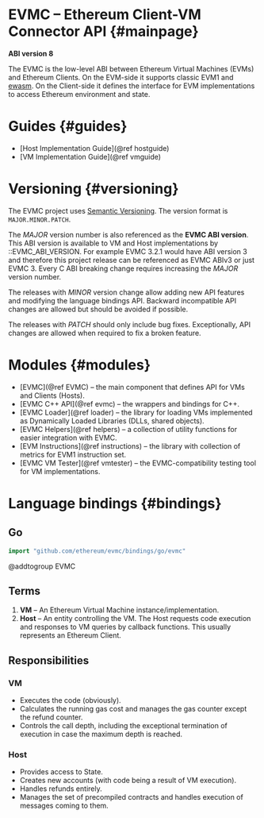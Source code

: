 # EVMC – Ethereum Client-VM Connector API {#mainpage}

**ABI version 8**

The EVMC is the low-level ABI between Ethereum Virtual Machines (EVMs) and
Ethereum Clients. On the EVM-side it supports classic EVM1 and [ewasm].
On the Client-side it defines the interface for EVM implementations
to access Ethereum environment and state.


# Guides {#guides}

- [Host Implementation Guide](@ref hostguide)
- [VM Implementation Guide](@ref vmguide)


# Versioning {#versioning}

The EVMC project uses [Semantic Versioning](https://semver.org).
The version format is `MAJOR.MINOR.PATCH`.

The _MAJOR_ version number is also referenced as the **EVMC ABI version**.
This ABI version is available to VM and Host implementations by ::EVMC_ABI_VERSION.
For example EVMC 3.2.1 would have ABI version 3 and therefore this project release
can be referenced as EVMC ABIv3 or just EVMC 3.
Every C ABI breaking change requires increasing the _MAJOR_ version number.

The releases with _MINOR_ version change allow adding new API features
and modifying the language bindings API.
Backward incompatible API changes are allowed but should be avoided if possible.

The releases with _PATCH_ should only include bug fixes. Exceptionally,
API changes are allowed when required to fix a broken feature.


# Modules {#modules}

- [EVMC](@ref EVMC)
   – the main component that defines API for VMs and Clients (Hosts).
- [EVMC C++ API](@ref evmc)
   – the wrappers and bindings for C++.
- [EVMC Loader](@ref loader)
   – the library for loading VMs implemented as Dynamically Loaded Libraries (DLLs, shared objects).
- [EVMC Helpers](@ref helpers)
   – a collection of utility functions for easier integration with EVMC.
- [EVM Instructions](@ref instructions)
   – the library with collection of metrics for EVM1 instruction set.
- [EVMC VM Tester](@ref vmtester)
   – the EVMC-compatibility testing tool for VM implementations.


# Language bindings {#bindings}

## Go

```go
import "github.com/ethereum/evmc/bindings/go/evmc"
```


[ewasm]: https://github.com/ewasm/design


@addtogroup EVMC

## Terms

1. **VM** – An Ethereum Virtual Machine instance/implementation.
2. **Host** – An entity controlling the VM.
   The Host requests code execution and responses to VM queries by callback
   functions. This usually represents an Ethereum Client.


## Responsibilities

### VM

- Executes the code (obviously).
- Calculates the running gas cost and manages the gas counter except the refund
  counter.
- Controls the call depth, including the exceptional termination of execution
  in case the maximum depth is reached.


### Host

- Provides access to State.
- Creates new accounts (with code being a result of VM execution).
- Handles refunds entirely.
- Manages the set of precompiled contracts and handles execution of messages
  coming to them.
